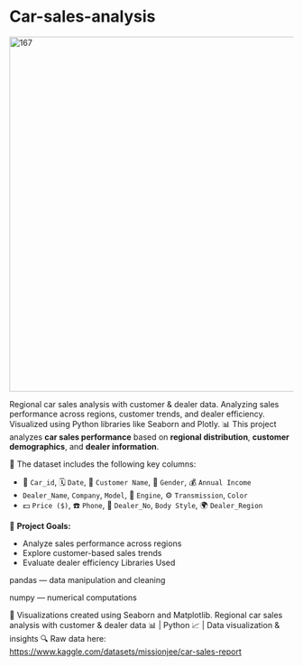 # Car-sales-analysis

<img width="600" height="630" alt="167" src="https://github.com/user-attachments/assets/70def1b3-58e7-461e-bd72-5192f41cbe99" />

Regional car sales analysis with customer &amp; dealer data. Analyzing sales performance across regions, customer trends, and dealer efficiency. Visualized using Python libraries like Seaborn and Plotly.
📊 This project analyzes **car sales performance** based on **regional distribution**, **customer demographics**, and **dealer information**.

📁 The dataset includes the following key columns:
- 🔢 `Car_id`, 🗓️ `Date`, 👤 `Customer Name`, 🚻 `Gender`, 💰 `Annual Income`
-  `Dealer_Name`,  `Company`,  `Model`, 🔧 `Engine`, ⚙️ `Transmission`,  `Color`
- 💵 `Price ($)`, ☎️ `Phone`, 🧾 `Dealer_No`,  `Body Style`, 🌍 `Dealer_Region`

🎯 **Project Goals:**
- Analyze sales performance across regions
- Explore customer-based sales trends
- Evaluate dealer efficiency
Libraries Used

pandas — data manipulation and cleaning

numpy — numerical computations

📌 Visualizations created using Seaborn and Matplotlib.
Regional car sales analysis with customer & dealer data 📊 | Python 📈 | Data visualization & insights 🔍
Raw data here: https://www.kaggle.com/datasets/missionjee/car-sales-report
